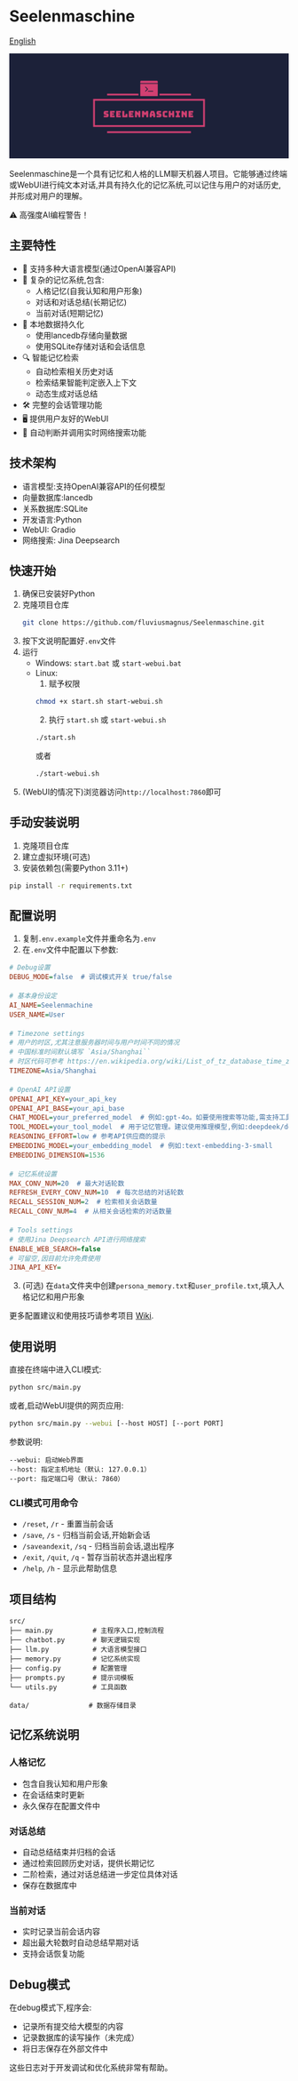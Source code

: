# Seelenmaschine

[English](README_EN.md)

![](static/logo-horizontal.png)

Seelenmaschine是一个具有记忆和人格的LLM聊天机器人项目。它能够通过终端或WebUI进行纯文本对话,并具有持久化的记忆系统,可以记住与用户的对话历史,并形成对用户的理解。

⚠️ 高强度AI编程警告！

## 主要特性

- 🤖 支持多种大语言模型(通过OpenAI兼容API)
- 🧠 复杂的记忆系统,包含:
  - 人格记忆(自我认知和用户形象)
  - 对话和对话总结(长期记忆)
  - 当前对话(短期记忆)
- 💾 本地数据持久化
  - 使用lancedb存储向量数据
  - 使用SQLite存储对话和会话信息
- 🔍 智能记忆检索
  - 自动检索相关历史对话
  - 检索结果智能判定嵌入上下文
  - 动态生成对话总结
- 🛠️ 完整的会话管理功能
- 🖥 提供用户友好的WebUI
- 🛜 自动判断并调用实时网络搜索功能

## 技术架构

- 语言模型:支持OpenAI兼容API的任何模型
- 向量数据库:lancedb
- 关系数据库:SQLite
- 开发语言:Python
- WebUI: Gradio
- 网络搜索: Jina Deepsearch

## 快速开始

1. 确保已安装好Python
2. 克隆项目仓库
   ```bash
   git clone https://github.com/fluviusmagnus/Seelenmaschine.git
   ```
3. 按下文说明配置好`.env`文件
3. 运行
   - Windows: `start.bat` 或 `start-webui.bat`
   - Linux:
     1. 赋予权限
       ```bash
       chmod +x start.sh start-webui.sh
       ```
     2. 执行 `start.sh` 或 `start-webui.sh`
       ```bash
       ./start.sh
       ```
       或者
       ```bash
       ./start-webui.sh
       ```
4. (WebUI的情况下)浏览器访问`http://localhost:7860`即可

## 手动安装说明

1. 克隆项目仓库
2. 建立虚拟环境(可选)
3. 安装依赖包(需要Python 3.11+)
```bash
pip install -r requirements.txt
```

## 配置说明

1. 复制`.env.example`文件并重命名为`.env`
2. 在`.env`文件中配置以下参数:

```ini
# Debug设置
DEBUG_MODE=false  # 调试模式开关 true/false

# 基本身份设定
AI_NAME=Seelenmachine
USER_NAME=User

# Timezone settings
# 用户的时区,尤其注意服务器时间与用户时间不同的情况
# 中国标准时间默认填写 `Asia/Shanghai``
# 时区代码可参考 https://en.wikipedia.org/wiki/List_of_tz_database_time_zones
TIMEZONE=Asia/Shanghai

# OpenAI API设置
OPENAI_API_KEY=your_api_key
OPENAI_API_BASE=your_api_base
CHAT_MODEL=your_preferred_model  # 例如:gpt-4o。如要使用搜索等功能,需支持工具调用
TOOL_MODEL=your_tool_model  # 用于记忆管理。建议使用推理模型,例如:deepdeek/deepseek-r1
REASONING_EFFORT=low # 参考API供应商的提示
EMBEDDING_MODEL=your_embedding_model  # 例如:text-embedding-3-small
EMBEDDING_DIMENSION=1536

# 记忆系统设置
MAX_CONV_NUM=20  # 最大对话轮数
REFRESH_EVERY_CONV_NUM=10  # 每次总结的对话轮数
RECALL_SESSION_NUM=2  # 检索相关会话数量
RECALL_CONV_NUM=4  # 从相关会话检索的对话数量

# Tools settings
# 使用Jina Deepsearch API进行网络搜索
ENABLE_WEB_SEARCH=false
# 可留空,因目前允许免费使用
JINA_API_KEY=
```

3. (可选) 在`data`文件夹中创建`persona_memory.txt`和`user_profile.txt`,填入人格记忆和用户形象

更多配置建议和使用技巧请参考项目 [Wiki](https://github.com/fluviusmagnus/Seelenmaschine/wiki/%E4%BD%BF%E7%94%A8%E6%8A%80%E5%B7%A7).

## 使用说明

直接在终端中进入CLI模式:
```bash
python src/main.py
```

或者,启动WebUI提供的网页应用:

```bash
python src/main.py --webui [--host HOST] [--port PORT]
```

参数说明:
```
--webui: 启动Web界面
--host: 指定主机地址（默认: 127.0.0.1）
--port: 指定端口号（默认: 7860）
```

### CLI模式可用命令
- `/reset`, `/r` - 重置当前会话
- `/save`, `/s` - 归档当前会话,开始新会话
- `/saveandexit`, `/sq`  - 归档当前会话,退出程序
- `/exit`, `/quit`, `/q`   - 暂存当前状态并退出程序
- `/help`, `/h`          - 显示此帮助信息

## 项目结构

```
src/
├── main.py          # 主程序入口,控制流程
├── chatbot.py       # 聊天逻辑实现
├── llm.py           # 大语言模型接口
├── memory.py        # 记忆系统实现
├── config.py        # 配置管理
├── prompts.py       # 提示词模板
└── utils.py         # 工具函数

data/               # 数据存储目录
```

## 记忆系统说明

### 人格记忆
- 包含自我认知和用户形象
- 在会话结束时更新
- 永久保存在配置文件中

### 对话总结
- 自动总结结束并归档的会话
- 通过检索回顾历史对话，提供长期记忆
- 二阶检索，通过对话总结进一步定位具体对话
- 保存在数据库中

### 当前对话
- 实时记录当前会话内容
- 超出最大轮数时自动总结早期对话
- 支持会话恢复功能

## Debug模式

在debug模式下,程序会:
- 记录所有提交给大模型的内容
- 记录数据库的读写操作（未完成）
- 将日志保存在外部文件中

这些日志对于开发调试和优化系统非常有帮助。
